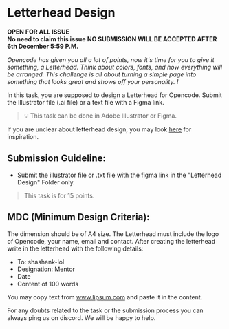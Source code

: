 # Letterhead Design

**OPEN FOR ALL ISSUE**\
**No need to claim this issue** **NO SUBMISSION WILL BE ACCEPTED AFTER 6th December 5:59 P.M.**

*Opencode has given you all a lot of points, now it's time for you to give it something, a Letterhead. Think about colors, fonts, and how everything will be arranged. This challenge is all about turning a simple page into something that looks great and shows off your personality. !*

In this task, you are supposed to design a Letterhead for Opencode. Submit the Illustrator file (.ai file) or a text file with a Figma link.

> 💡 This task can be done in Adobe Illustrator or Figma.

If you are unclear about letterhead design, you may look [here](https://in.pinterest.com/search/pins/?q=letterhead&rs=typed) for inspiration.


## Submission Guideline:

- Submit the illustrator file or .txt file with the figma link in the "Letterhead Design" Folder only.

> This task is for 15 points. 


## MDC (Minimum Design Criteria):

The dimension should be of A4 size. The Letterhead must include the logo of Opencode, your name, email and contact. After creating the letterhead write in the letterhead with the following details:
- To: shashank-lol
- Designation: Mentor
- Date
- Content of 100 words

You may copy text from www.lipsum.com and paste it in the content. 

For any doubts related to the task or the submission process you can always ping us on discord. We will be happy to help.

